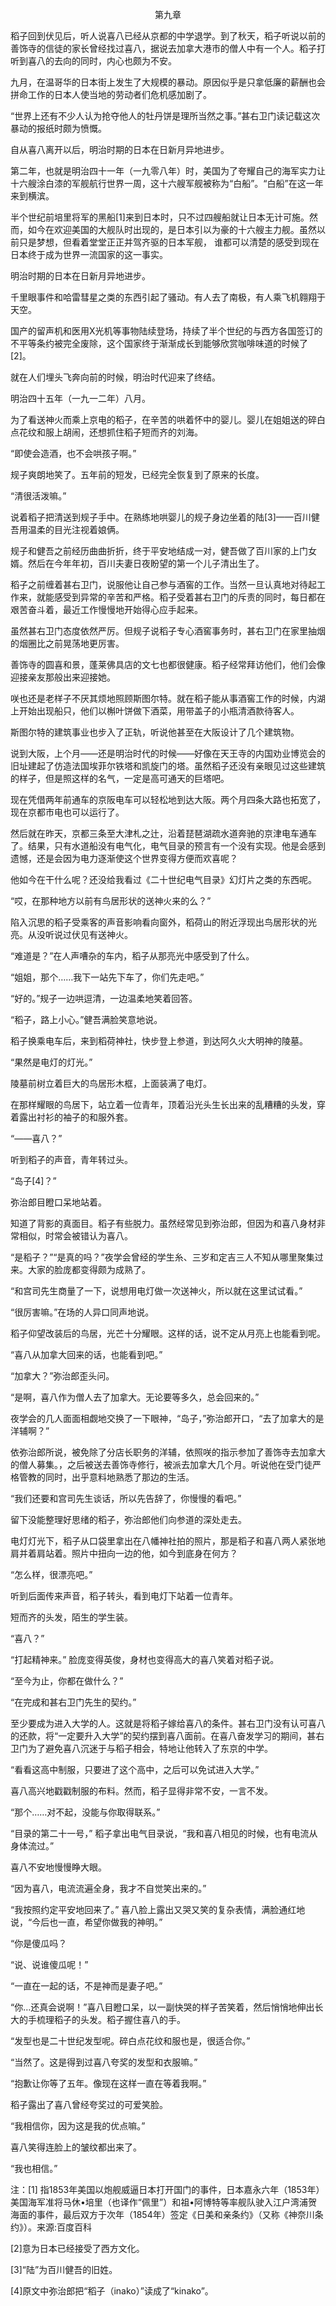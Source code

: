 <p align="center">第九章</p>

稻子回到伏见后，听人说喜八已经从京都的中学退学。到了秋天，稻子听说以前的善饰寺的信徒的家长曾经找过喜八，据说去加拿大港市的僧人中有一个人。稻子打听到喜八的去向的同时，内心也颇为不安。

九月，在温哥华的日本街上发生了大规模的暴动。原因似乎是只拿低廉的薪酬也会拼命工作的日本人使当地的劳动者们危机感加剧了。

“世界上还有不少人认为抢夺他人的牡丹饼是理所当然之事。”甚右卫门读记载这次暴动的报纸时颇为愤慨。

自从喜八离开以后，明治时期的日本在日新月异地进步。

第二年，也就是明治四十一年（一九零八年）时，美国为了夸耀自己的海军实力让十六艘涂白漆的军舰航行世界一周，这十六艘军舰被称为“白船”。“白船”在这一年来到横滨。

半个世纪前培里将军的黑船[1]来到日本时，只不过四艘船就让日本无计可施。然而，如今在欢迎美国的大舰队时出现的，是日本引以为豪的十六艘主力舰。虽然以前只是梦想，但看着堂堂正正并驾齐驱的日本军舰， 谁都可以清楚的感受到现在日本终于成为世界一流国家的这一事实。

明治时期的日本在日新月异地进步。

千里眼事件和哈雷彗星之类的东西引起了骚动。有人去了南极，有人乘飞机翱翔于天空。

国产的留声机和医用X光机等事物陆续登场，持续了半个世纪的与西方各国签订的不平等条约被完全废除，这个国家终于渐渐成长到能够欣赏咖啡味道的时候了[2]。

就在人们埋头飞奔向前的时候，明治时代迎来了终结。

明治四十五年（一九一二年）八月。

为了看送神火而乘上京电的稻子，在辛苦的哄着怀中的婴儿。婴儿在姐姐送的碎白点花纹和服上胡闹，还想抓住稻子短而齐的刘海。

“即使会造酒，也不会哄孩子啊。”

规子爽朗地笑了。五年前的短发，已经完全恢复到了原来的长度。

“清很活泼嘛。”

说着稻子把清送到规子手中。在熟练地哄婴儿的规子身边坐着的陆[3]——百川健吾用温柔的目光注视着娘俩。

规子和健吾之前经历曲曲折折，终于平安地结成一对，健吾做了百川家的上门女婿。然后在今年年初，百川夫妻日夜盼望的第一个儿子清出生了。

稻子之前缠着甚右卫门，说服他让自己参与酒窖的工作。当然一旦认真地对待起工作来，就能感受到异常的辛苦和严格。稻子受着甚右卫门的斥责的同时，每日都在艰苦奋斗着，最近工作慢慢地开始得心应手起来。

虽然甚右卫门态度依然严厉。但规子说稻子专心酒窖事务时，甚右卫门在家里抽烟的烟圈比之前晃荡地更厉害。

善饰寺的圆喜和景，蓬莱佛具店的文七也都很健康。稻子经常拜访他们，他们会像迎接亲友那般出来迎接她。

咲也还是老样子不厌其烦地照顾斯图尔特。就在稻子能从事酒窖工作的时候，内湖上开始出现船只，他们以槲叶饼做下酒菜，用带盖子的小瓶清酒款待客人。

斯图尔特的建筑事业也步入了正轨，听说他甚至在大阪设计了几个建筑物。

说到大阪，上个月——还是明治时代的时候——好像在天王寺的内国劝业博览会的旧址建起了仿造法国埃菲尔铁塔和凯旋门的塔。虽然稻子还没有亲眼见过这些建筑的样子，但是照这样的名气，一定是高可通天的巨塔吧。

现在凭借两年前通车的京阪电车可以轻松地到达大阪。两个月四条大路也拓宽了，现在京都市电也可以运行了。

然后就在昨天，京都三条至大津札之辻，沿着琵琶湖疏水道奔驰的京津电车通车了。结果，只有水道船没有电气化，电气目录的预言有一个没有实现。他是会感到遗憾，还是会因为电力逐渐使这个世界变得方便而欢喜呢？

他如今在干什么呢？还没给我看过《二十世纪电气目录》幻灯片之类的东西呢。

“哎，在那种地方以前有鸟居形状的送神火来的么？”

陷入沉思的稻子受乘客的声音影响看向窗外，稻荷山的附近浮现出鸟居形状的光亮。从没听说过伏见有送神火。

“难道是？”在人声嘈杂的车内，稻子从那亮光中感受到了什么。

“姐姐，那个……我下一站先下车了，你们先走吧。”

“好的。”规子一边哄逗清，一边温柔地笑着回答。

“稻子，路上小心。”健吾满脸笑意地说。

稻子换乘电车后，来到稻荷神社，快步登上参道，到达阿久火大明神的陵墓。

“果然是电灯的灯光。”

陵墓前树立着巨大的鸟居形木框，上面装满了电灯。

在那样耀眼的鸟居下，站立着一位青年，顶着沿光头生长出来的乱糟糟的头发，穿着露出衬衫的袖子的和服外套。

“——喜八？”

听到稻子的声音，青年转过头。

“岛子[4]？”

弥治郎目瞪口呆地站着。

知道了背影的真面目。稻子有些脱力。虽然经常见到弥治郎，但因为和喜八身材非常相似，时常会被错认为喜八。

“是稻子？”“是真的吗？”夜学会曾经的学生糸、三岁和定吉三人不知从哪里聚集过来。大家的脸庞都变得颇为成熟了。

“和宫司先生商量了一下，说想用电灯做一次送神火，所以就在这里试试看。”

“很厉害嘛。”在场的人异口同声地说。

稻子仰望改装后的鸟居，光芒十分耀眼。这样的话，说不定从月亮上也能看到呢。

“喜八从加拿大回来的话，也能看到吧。”

“加拿大？”弥治郎歪头问。

“是啊，喜八作为僧人去了加拿大。无论要等多久，总会回来的。”

夜学会的几人面面相觑地交换了一下眼神，“岛子，”弥治郎开口，“去了加拿大的是洋辅啊？”

依弥治郎所说，被免除了分店长职务的洋辅，依照咲的指示参加了善饰寺去加拿大的僧人募集。，之后被送去善饰寺修行，被派去加拿大几个月。听说他在受门徒严格管教的同时，出乎意料地熟悉了那边的生活。

“我们还要和宫司先生谈话，所以先告辞了，你慢慢的看吧。”

留下没能整理好思绪的稻子，弥治郎他们向参道的深处走去。

电灯灯光下，稻子从口袋里拿出在八幡神社拍的照片，那是稻子和喜八两人紧张地肩并着肩站着。照片中扭向一边的他，如今到底身在何方？

“怎么样，很漂亮吧。”

听到后面传来声音，稻子转头，看到电灯下站着一位青年。

短而齐的头发，陌生的学生装。

“喜八？”

“打起精神来。” 脸庞变得英俊，身材也变得高大的喜八笑着对稻子说。

“至今为止，你都在做什么？”

“在完成和甚右卫门先生的契约。”

至少要成为进入大学的人。这就是将稻子嫁给喜八的条件。甚右卫门没有认可喜八的还款，将“一定要升入大学”的契约摆到喜八面前。在喜八奋发学习的期间，甚右卫门为了避免喜八沉迷于与稻子相会，特地让他转入了东京的中学。

“看看这高中制服，只要进了这个高中，之后可以免试进入大学。”

喜八高兴地戳戳制服的布料。然而，稻子显得非常不安，一言不发。

“那个……对不起，没能与你取得联系。”

“目录的第二十一号，” 稻子拿出电气目录说，“我和喜八相见的时候，也有电流从身体流过。”

喜八不安地慢慢睁大眼。

“因为喜八，电流流遍全身，我才不自觉笑出来的。”

“我按照约定平安地回来了。” 喜八脸上露出又哭又笑的复杂表情，满脸通红地说，“今后也一直，希望你做我的神明。”

“你是傻瓜吗？

“说、说谁傻瓜呢！”

“一直在一起的话，不是神而是妻子吧。”

“你…还真会说啊！”喜八目瞪口呆，以一副快哭的样子苦笑着，然后悄悄地伸出长大的手梳理稻子的头发。稻子握住喜八的手。

“发型也是二十世纪发型呢。碎白点花纹和服也是，很适合你。”

“当然了。这是得到过喜八夸奖的发型和衣服嘛。”

“抱歉让你等了五年。像现在这样一直在等着我啊。”

稻子露出了喜八曾经夸奖过的可爱笑脸。

“我相信你，因为这是我的优点嘛。”

喜八笑得连脸上的皱纹都出来了。

“我也相信。”

注：[1] 指1853年美国以炮舰威逼日本打开国门的事件，日本嘉永六年（1853年）美国海军准将马休•培里（也译作“佩里”）和祖•阿博特等率舰队驶入江户湾浦贺海面的事件，最后双方于次年（1854年）签定《日美和亲条约》（又称《神奈川条约》）。来源:百度百科

[2]意为日本已经接受了西方文化。

[3]“陆”为百川健吾的旧姓。

[4]原文中弥治郎把“稻子（inako）”读成了“kinako”。

